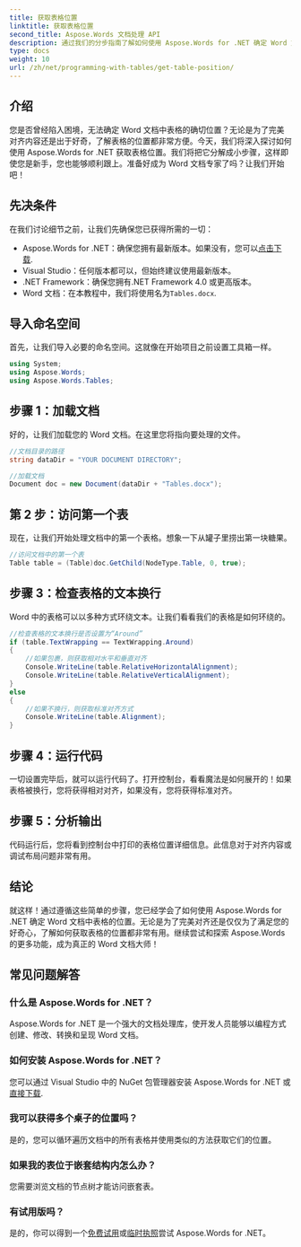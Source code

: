 ```yaml
---
title: 获取表格位置
linktitle: 获取表格位置
second_title: Aspose.Words 文档处理 API
description: 通过我们的分步指南了解如何使用 Aspose.Words for .NET 确定 Word 文档中表格的位置。
type: docs
weight: 10
url: /zh/net/programming-with-tables/get-table-position/
---
```

## 介绍

您是否曾经陷入困境，无法确定 Word 文档中表格的确切位置？无论是为了完美对齐内容还是出于好奇，了解表格的位置都非常方便。今天，我们将深入探讨如何使用 Aspose.Words for .NET 获取表格位置。我们将把它分解成小步骤，这样即使您是新手，您也能够顺利跟上。准备好成为 Word 文档专家了吗？让我们开始吧！

## 先决条件

在我们讨论细节之前，让我们先确保您已获得所需的一切：
-  Aspose.Words for .NET：确保您拥有最新版本。如果没有，您可以[点击下载](https://releases.aspose.com/words/net/).
- Visual Studio：任何版本都可以，但始终建议使用最新版本。
- .NET Framework：确保您拥有.NET Framework 4.0 或更高版本。
- Word 文档：在本教程中，我们将使用名为`Tables.docx`.

## 导入命名空间

首先，让我们导入必要的命名空间。这就像在开始项目之前设置工具箱一样。

```csharp
using System;
using Aspose.Words;
using Aspose.Words.Tables;
```

## 步骤 1：加载文档

好的，让我们加载您的 Word 文档。在这里您将指向要处理的文件。

```csharp
//文档目录的路径
string dataDir = "YOUR DOCUMENT DIRECTORY";

//加载文档
Document doc = new Document(dataDir + "Tables.docx");
```

## 第 2 步：访问第一个表

现在，让我们开始处理文档中的第一个表格。想象一下从罐子里捞出第一块糖果。

```csharp
//访问文档中的第一个表
Table table = (Table)doc.GetChild(NodeType.Table, 0, true);
```

## 步骤 3：检查表格的文本换行

Word 中的表格可以以多种方式环绕文本。让我们看看我们的表格是如何环绕的。

```csharp
//检查表格的文本换行是否设置为“Around”
if (table.TextWrapping == TextWrapping.Around)
{
    //如果包裹，则获取相对水平和垂直对齐
    Console.WriteLine(table.RelativeHorizontalAlignment);
    Console.WriteLine(table.RelativeVerticalAlignment);
}
else
{
    //如果不换行，则获取标准对齐方式
    Console.WriteLine(table.Alignment);
}
```

## 步骤 4：运行代码

一切设置完毕后，就可以运行代码了。打开控制台，看看魔法是如何展开的！如果表格被换行，您将获得相对对齐，如果没有，您将获得标准对齐。

## 步骤 5：分析输出

代码运行后，您将看到控制台中打印的表格位置详细信息。此信息对于对齐内容或调试布局问题非常有用。

## 结论

就这样！通过遵循这些简单的步骤，您已经学会了如何使用 Aspose.Words for .NET 确定 Word 文档中表格的位置。无论是为了完美对齐还是仅仅为了满足您的好奇心，了解如何获取表格的位置都非常有用。继续尝试和探索 Aspose.Words 的更多功能，成为真正的 Word 文档大师！

## 常见问题解答

### 什么是 Aspose.Words for .NET？

Aspose.Words for .NET 是一个强大的文档处理库，使开发人员能够以编程方式创建、修改、转换和呈现 Word 文档。

### 如何安装 Aspose.Words for .NET？

您可以通过 Visual Studio 中的 NuGet 包管理器安装 Aspose.Words for .NET 或[直接下载](https://releases.aspose.com/words/net/).

### 我可以获得多个桌子的位置吗？

是的，您可以循环遍历文档中的所有表格并使用类似的方法获取它们的位置。

### 如果我的表位于嵌套结构内怎么办？

您需要浏览文档的节点树才能访问嵌套表。

### 有试用版吗？

是的，你可以得到一个[免费试用](https://releases.aspose.com/)或[临时执照](https://purchase.aspose.com/temporary-license/)尝试 Aspose.Words for .NET。